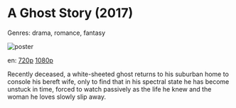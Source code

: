 # A Ghost Story (2017)

Genres: drama, romance, fantasy

![poster](http://image.tmdb.org/t/p/w500/ydENrBUenr4khaP6tj4JZn1CpMs.jpg)

en:
  [720p](magnet:?xt=urn:btih:530EAD516F663E526E40811106CEED29A385464E&tr=udp://glotorrents.pw:6969/announce&tr=udp://tracker.opentrackr.org:1337/announce&tr=udp://torrent.gresille.org:80/announce&tr=udp://tracker.openbittorrent.com:80&tr=udp://tracker.coppersurfer.tk:6969&tr=udp://tracker.leechers-paradise.org:6969&tr=udp://p4p.arenabg.ch:1337&tr=udp://tracker.internetwarriors.net:1337)
  [1080p](magnet:?xt=urn:btih:485B7646F8AC45FD5240CD4716DB8485E8BD5082&tr=udp://glotorrents.pw:6969/announce&tr=udp://tracker.opentrackr.org:1337/announce&tr=udp://torrent.gresille.org:80/announce&tr=udp://tracker.openbittorrent.com:80&tr=udp://tracker.coppersurfer.tk:6969&tr=udp://tracker.leechers-paradise.org:6969&tr=udp://p4p.arenabg.ch:1337&tr=udp://tracker.internetwarriors.net:1337)
  


Recently deceased, a white-sheeted ghost returns to his suburban home to console his bereft wife, only to find that in his spectral state he has become unstuck in time, forced to watch passively as the life he knew and the woman he loves slowly slip away.